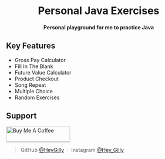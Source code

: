 <h1 align="center">Personal Java Exercises</h1>

<h4 align="center"> Personal playground for me to practice Java</h4>



## Key Features

* Gross Pay Calculator
* Fill In The Blank
* Future Value Calculator
* Product Checkout
* Song Repeat
* Multiple Choice
* Random Exercises


## Support
<a href="https://www.buymeacoffee.com/HeyGilly" target="_blank"><img src="https://www.buymeacoffee.com/assets/img/custom_images/purple_img.png" alt="Buy Me A Coffee" style="height: 41px !important;width: 174px !important;box-shadow: 0px 3px 2px 0px rgba(190, 190, 190, 0.5) !important;" ></a>


> GitHub [@HeyGilly](https://github.com/HeyGilly) &nbsp;&middot;&nbsp;
> Instagram [@Hey_Gilly](https://instagram.com/Hey_gilly)

